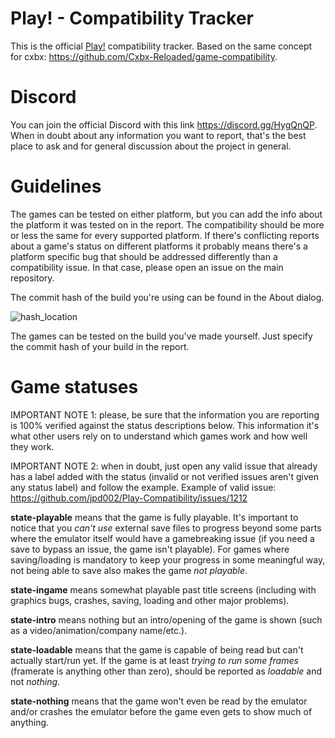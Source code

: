 # Play! - Compatibility Tracker

This is the official [Play!](https://github.com/jpd002/Play-) compatibility tracker. Based on the same concept for cxbx: https://github.com/Cxbx-Reloaded/game-compatibility.

# Discord
You can join the official Discord with this link https://discord.gg/HygQnQP. When in doubt about any information you want to report, that's the best place to ask and for general discussion about the project in general.

# Guidelines

The games can be tested on either platform, but you can add the info about the platform it was tested on in the report. The compatibility should be more or less the same for every supported platform. If there's conflicting reports about a game's status on different platforms it probably means there's a platform specific bug that should be addressed differently than a compatibility issue. In that case, please open an issue on the main repository.

The commit hash of the build you're using can be found in the About dialog.

![hash_location](hash_location.png)

The games can be tested on the build you've made yourself. Just specify the commit hash of your build in the report.

# Game statuses

IMPORTANT NOTE 1: please, be sure that the information you are reporting is 100% verified against the status descriptions below. This information it's what other users rely on to understand which games work and how well they work.

IMPORTANT NOTE 2: when in doubt, just open any valid issue that already has a label added with the status (invalid or not verified issues aren't given any status label) and follow the example. Example of valid issue: https://github.com/jpd002/Play-Compatibility/issues/1212

**state-playable** means that the game is fully playable. It's important to notice that you _can't use_ external save files to progress beyond some parts where the emulator itself would have a gamebreaking issue (if you need a save to bypass an issue, the game isn't playable). For games where saving/loading is mandatory to keep your progress in some meaningful way, not being able to save also makes the game _not playable_.

**state-ingame** means somewhat playable past title screens (including with graphics bugs, crashes, saving, loading and other major problems).

**state-intro** means nothing but an intro/opening of the game is shown (such as a video/animation/company name/etc.).

**state-loadable** means that the game is capable of being read but can't actually start/run yet. If the game is at least _trying to run some frames_ (framerate is anything other than zero), should be reported as _loadable_ and not _nothing_.

**state-nothing** means that the game won't even be read by the emulator and/or crashes the emulator before the game even gets to show much of anything.
